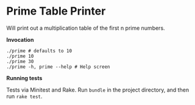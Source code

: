 # Prime Table Printer

Will print out a multiplication table of the first n prime numbers.

**Invocation**
```
./prime # defaults to 10
./prime 10
./prime 30
./prime -h, prime --help # Help screen
```

**Running tests**

Tests via Minitest and Rake.  Run `bundle` in the project directory, and then run `rake test`.


